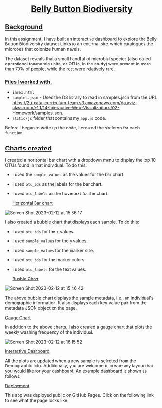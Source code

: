 # <p align="center"> <ins>Belly Button Biodiversity</ins>

## <ins>Background</ins> 

In this assignment, I have built an interactive dashboard to explore the Belly Button Biodiversity dataset Links to an external site, which catalogues the microbes that colonize human navels.

The dataset reveals that a small handful of microbial species (also called operational taxonomic units, or OTUs, in the study) were present in more than 70% of people, while the rest were relatively rare.

### <ins>Files I worked with.</ins> 
* `index.html`
* `samples.json` - Used the D3 library to read in samples.json from the URL https://2u-data-curriculum-team.s3.amazonaws.com/dataviz-classroom/v1.1/14-Interactive-Web-Visualizations/02-Homework/samples.json.
* `static/js` folder that contains my `app.js` code.

Before I began to write up the code, I created the skeleton for each `function`.

## <ins>Charts created</ins>

I created a horizontal bar chart with a dropdown menu to display the top 10 OTUs found in that individual. To do this: 

- I used the `sample_values` as the values for the bar chart.
- I used `otu_ids` as the labels for the bar chart.
- I used `otu_labels` as the hovertext for the chart.

  <ins>Horizontal Bar chart</ins>
  
![Screen Shot 2023-02-12 at 15 36 17](https://user-images.githubusercontent.com/116304118/218320742-acba0b34-57b6-435d-bfd8-27631e7adbd5.png)


I also created a bubble chart that displays each sample. To do this:

- I used `otu_ids` for the x values.
- I used `sample_values` for the y values.
- I used `sample_values` for the marker size.
- I used `otu_ids` for the marker colors.
- I used `otu_labels` for the text values.
  
  <ins>Bubble Chart</ins>
  
![Screen Shot 2023-02-12 at 15 46 42](https://user-images.githubusercontent.com/116304118/218321344-df75c3f1-967b-49f2-8b42-dc38c3b68c90.png)

  
The above bubble chart displays the sample metadata, i.e., an individual's demographic information. It also displays each key-value pair from the metadata JSON object on the page.
  
  
  <ins>Gauge Chart</ins> 

In addition to the above charts, I also created a gauge chart that plots the weekly washing frequency of the individual.

![Screen Shot 2023-02-12 at 16 15 52](https://user-images.githubusercontent.com/116304118/218322908-ce43afb2-1d2c-456e-ba15-af40e6805456.png)
  
  

  <ins>Interactive Dashboard</ins>
  
All the plots are updated when a new sample is selected from the Demographic Info. Additionally, you are welcome to create any layout that you would like for your dashboard. An example dashboard is shown as follows:

  <ins>Deployment</ins>
  
This app was deployed public on GitHub Pages. Click on the following link to see what the page looks like. 






